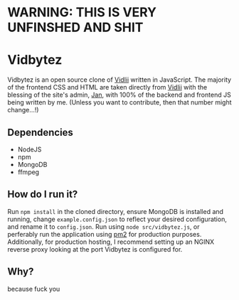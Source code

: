 # WARNING: THIS IS VERY UNFINSHED AND SHIT

# Vidbytez
Vidbytez is an open source clone of [Vidlii](http://vidlii.com) written in JavaScript. The majority of the frontend CSS and HTML are taken directly from [Vidlii](http://vidlii.com) with the blessing of the site's admin, [Jan](https://github.com/JanEul/), with 100% of the backend and frontend JS being written by me. (Unless you want to contribute, then that number might change...!)

## Dependencies
* NodeJS
* npm
* MongoDB
* ffmpeg

## How do I run it?
Run `npm install` in the cloned directory, ensure MongoDB is installed and running, change `example.config.json` to reflect your
desired configuration, and rename it to `config.json`. Run using `node src/vidbytez.js`, or perferably run the application using [pm2](https://www.npmjs.com/package/pm2) for production purposes. Additionally, for production hosting, I recommend setting up an NGINX reverse proxy looking at the port Vidbytez is configured for.

## Why?
because fuck you
